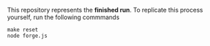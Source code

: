 This repository represents the **finished run**. To replicate this process
yourself, run the following commmands

```
make reset
node forge.js
```
